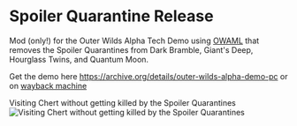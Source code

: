 # Spoiler Quarantine Release
Mod (only!) for the Outer Wilds Alpha Tech Demo using [OWAML](https://github.com/ow-mods/owaml) that removes the Spoiler Quarantines from Dark Bramble, Giant's Deep, Hourglass Twins, and Quantum Moon.

Get the demo here https://archive.org/details/outer-wilds-alpha-demo-pc
or on [wayback machine](https://web.archive.org/web/20151013013752/http://www.mobiusdigitalgames.com/downloads.html)

Visiting Chert without getting killed by the Spoiler Quarantines
![Visiting Chert without getting killed by the Spoiler Quarantines](https://github.com/MegaPiggy/SpoilerQuarantineRelease/assets/34462599/14f4b19a-9d0b-423c-a55d-12a4d0ee1e79)
